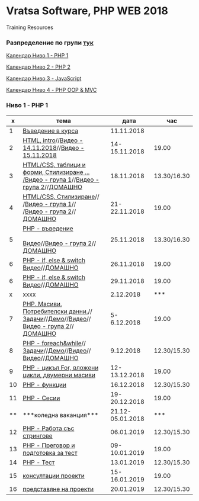 # Vratsa Software, PHP WEB 2018
Training Resources
<h3>Разпределение по групи <a href="https://docs.google.com/spreadsheets/d/1io_9_z07-AK52bFqosF3X9LNQBeQKlnBbhj4NIytmAE/edit?usp=sharing" target="_blank"> тук </a></h3>
<p><a href="#php1"> Календар Ниво 1 - РНР 1 </a></p>
<p><a href="" target="_blank"> Календар Ниво 2 - РНР 2 </a></p>
<p><a href="" target="_blank"> Календар Ниво 3 - JavaScript </a></p>
<p><a href="" target="_blank"> Календар Ниво 4 - PHP OOP & MVC </a></p>
<h3><a name="php1">Ниво 1 - РНР 1</a></h3>
<table>
		<thead>
			<tr>
				<th>х</th>
				<th>тема</th>
				<th>дата</th>
				<th>час</th>
			</tr>
		</thead>
		<tbody>
      <tr>
				<td>1</td>
				<td><a href="https://github.com/miletomova/VSO-PHP-WEB-2018/tree/master/01_PHP_1/01_Intro">Въведение в курса</a></td>
				<td>11.11.2018</td>
			</tr>
			<tr>
				<td>2</td>
				<td><a href="https://github.com/miletomova/VSO-PHP-WEB-2018/tree/master/01_PHP_1/02_html_intro">HTML, intro</a>//<a href="https://github.com/miletomova/VSO-PHP-WEB-2018/tree/master/01_PHP_1/02_html_intro">Видео - 14.11.2018</a>//<a href="https://www.youtube.com/watch?v=ivtVQxCFpxo&feature=youtu.be">Видео - 15.11.2018</a></td>
				<td>14-15.11.2018</td>
				<td>19.00</td>
			</tr>
			<tr>
				<td>3</td>
				<td><a href="https://github.com/miletomova/VSO-PHP-WEB-2018/tree/master/01_PHP_1/03_html_tables_forms">HTML/CSS, таблици и форми, Стилизиране ...<br>/<a href="https://youtu.be/l5cx7uk9dco">Видео - група 1</a>//<a href="https://youtu.be/kLct645qlBk">Видео - група 2</a>//<a href="https://github.com/miletomova/VSO-PHP-WEB-2018/blob/master/01_PHP_1/03_html_tables_forms/Home_work_tables_and_forms.pdf">ДОМАШНО</a></td>
				<td>18.11.2018</td>
				<td>13.30/16.30</td>
			</tr>
			<tr>
				<td>4</td>
				<td><a href="https://github.com/miletomova/VSO-PHP-WEB-2018/tree/master/01_PHP_1/04_html_css">HTML/CSS, Стилизиране</a>//<br>/<a href="https://www.youtube.com/watch?v=wsrw2BA4Ny4">Видео - група 1</a>//<br>/<a href="https://youtu.be/yD-PI7e26fY">Видео - група 2</a>//<a href="https://github.com/miletomova/VSO-PHP-WEB-2018/tree/master/01_PHP_1/04_html_css/homeWork">ДОМАШНО</a></td>
				<td>21-22.11.2018</td>
				<td>19.00</td>
			</tr>
			<tr>
				<td>5</td>
				<td><a href="https://github.com/miletomova/VSO-PHP-WEB-2018/tree/master/01_PHP_1/05_php_intro/slides">PHP - въведение</a><br><br><a href="https://youtu.be/TXrG_WOjlvA">Видео</a>//<a href="https://youtu.be/lw0b5cchJx0">Видео - група 2</a>//<a href="https://github.com/miletomova/VSO-PHP-WEB-2018/tree/master/01_PHP_1/05_php_intro/homeWork">ДОМАШНО</a></td>
				<td>25.11.2018</td>
				<td>13.30/16.30</td>
			</tr>
			<tr>
				<td>6</td>
				<td><a href="https://github.com/miletomova/VSO-PHP-WEB-2018/tree/master/01_PHP_1/06_php_conditionals/slides">PHP - if, else & switch</a><br><a href="https://youtu.be/B-QTQ9bSw9o">Видео</a>//<a href="https://github.com/miletomova/VSO-PHP-WEB-2018/tree/master/01_PHP_1/06_php_conditionals/homeWork">ДОМАШНО</a></td>
				<td>26.11.2018</td>
				<td>19.00</td>
			</tr>
			<tr>
				<td>6</td>
				<td><a href="https://github.com/miletomova/VSO-PHP-WEB-2018/tree/master/01_PHP_1/06_php_conditionals/slides">PHP - if, else & switch</a><br><a href="https://youtu.be/zzWTXx6Bu3I">Видео</a>//<a href="https://github.com/miletomova/VSO-PHP-WEB-2018/tree/master/01_PHP_1/06_php_conditionals/homeWork">ДОМАШНО</a></td>
				<td>29.11.2018</td>
				<td>19.00</td>
			</tr>
			<tr>
				<td>х</td>
				<td>хххх</td>
				<td>2.12.2018</td>
				<td>***</td>
			</tr>
			<tr>
				<td>7</td>
				<td><a href="https://github.com/miletomova/VSO-PHP-WEB-2018/tree/master/01_PHP_1/07_php_1_arrays_user_input/slides">PHP. Масиви. Потребителски данни.</a>//<a href="https://github.com/miletomova/VSO-PHP-WEB-2018/tree/master/01_PHP_1/07_php_1_arrays_user_input/tasks">Задачи</a>//<a href="https://github.com/miletomova/VSO-PHP-WEB-2018/tree/master/01_PHP_1/07_php_1_arrays_user_input/demos">Демо</a>//<a href="https://youtu.be/_9GSHkD-UR0">Видео</a>//<a href="">Видео - група 2</a>//<a href="https://github.com/miletomova/VSO-PHP-WEB-2018/blob/master/01_PHP_1/07_php_arrays_user_input/homeWork/PHP_forms_HW.pdf">ДОМАШНО</a></td>
				<td>5-6.12.2018</td>
				<td>19.00</td>
			</tr>
			<tr>
				<td>8</td>
				<td><a href="https://github.com/miletomova/VSO-PHP-WEB-2018/tree/master/01_PHP_1/08_php_foreach_while/slides">PHP - foreach&while</a>//<a href="https://github.com/miletomova/VSO-PHP-WEB-2018/tree/master/01_PHP_1/08_php_foreach_while/tasks">Задачи</a>//<a href="">Демо</a>//<a href="">Видео</a>//<a href="">Видео</a>//<a href="">ДОМАШНО</a></td>
				<td>9.12.2018</td>
				<td>12.30/15.30</td>
			</tr>
			<tr>
				<td>9</td>
				<td><a href="">PHP - цикъл For, вложени цикли, двумерни масиви</a></td>
				<td>12-13.12.2018</td>
				<td>19.00</td>
			</tr>
			<tr>
				<td>10</td>
				<td><a href="">PHP - функции</a></td>
				<td>16.12.2018</td>
				<td>12.30/15.30</td>
			</tr>
			<tr>
				<td>11</td>
				<td><a href="">PHP - Сесии</a></td>
				<td>19-20.12.2018</td>
				<td>19.00</td>				
			</tr>
			<tr>
				<td>**</td>
				<td>***коледна ваканция***</td>
				<td>21.12-05.01.2018</td>
				<td>***</td>
			</tr>
			<tr>
				<td>12</td>
				<td><a href="">PHP - Работа със стрингове</a></td>
				<td>06.01.2019</td>
				<td>12.30/15.30</td>
			</tr>
			<tr>
				<td>13</td>
				<td><a href="">PHP - Преговор и подготовка за тест</a></td>
				<td>09-10.01.2019</td>
				<td>19.00</td>
			</tr>
			<tr>
				<td>14</td>
				<td><a href="">PHP - Тест</a></td>
				<td>13.01.2019</td>
				<td>12.30/15.30</td>				
			</tr>
			<tr>
				<td>15</td>
				<td><a href="">консултации проекти</a></td>
				<td>15-16.01.2019</td>
				<td>19.00</td>				
			</tr>
			<tr>
				<td>16</td>
				<td><a href="">представяне на проекти</a></td>
				<td>20.01.2019</td>
				<td>12.30/15.30</td>
			</tr>
    </tbody>
</table>
